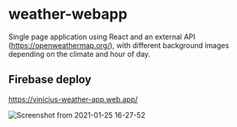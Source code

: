 # weather-webapp
Single page application using React and an external API (https://openweathermap.org/), with different background images depending on the climate and hour of day.

## Firebase deploy

https://vinicius-weather-app.web.app/

![Screenshot from 2021-01-25 16-27-52](https://user-images.githubusercontent.com/58576821/105755890-af585900-5f2a-11eb-9874-808599435efa.png)
